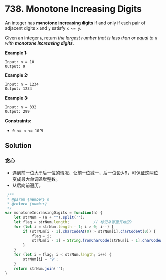 # 738. Monotone Increasing Digits

An integer has **monotone increasing digits** if and only if each pair of adjacent digits `x` and `y` satisfy `x <= y`.

Given an integer `n`, return *the largest number that is less than or equal to* `n` *with **monotone increasing digits***.

 

**Example 1:**

```
Input: n = 10
Output: 9
```

**Example 2:**

```
Input: n = 1234
Output: 1234
```

**Example 3:**

```
Input: n = 332
Output: 299
```

 

**Constraints:**

- `0 <= n <= 10^9`

## Solution

### 贪心

* 遇到前一位大于后一位的情况，让前一位减一，后一位设为9，可保证这两位变成最大单调递增整数。
* 从后向前遍历。

```js
 /**
 * @param {number} n
 * @return {number}
 */
var monotoneIncreasingDigits = function(n) {
	let strNum = (n + "").split('');
    let flag = strNum.length;			// 标记从哪里开始设9
    for (let i = strNum.length - 1; i > 0; i--) {
        if (strNum[i - 1].charCodeAt(0) > strNum[i].charCodeAt(0)) {
            flag = i;
            strNum[i - 1] = String.fromCharCode(strNum[i - 1].charCodeAt(0) - 1);
        }
    }
    for (let i = flag; i < strNum.length; i++) {
        strNum[i] = '9';
    }
    return strNum.join('');
}
```

